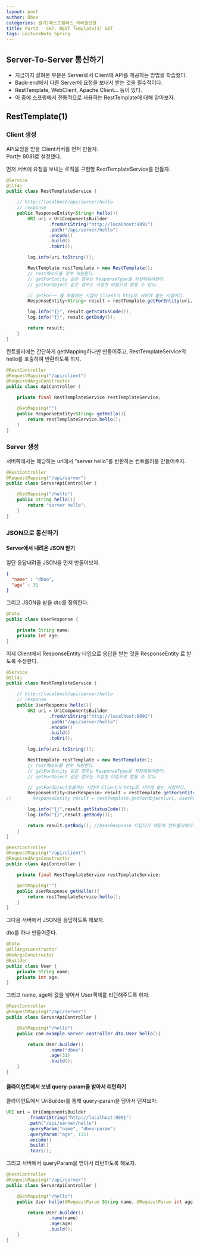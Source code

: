 ```yaml
---
layout: post
author: Dboo
categories: 필기)패스트캠퍼스_자바올인원
title: Part3 - CH7. REST Template(1) GET
tags: LectureNote Spring
---
```


## Server-To-Server 통신하기

- 지금까지 살펴본 부분은 Server로서 Client에 API를 제공하는 방법을 학습했다.
- Back-end에서 다른 Server에 요청을 보내서 받는 것을 필수적이다.
- RestTemplate, WebClient, Apache Client... 등이 있다.
- 이 중에 스프링에서 전통적으로 사용하는 RestTemplate에 대해 알아보자.

## RestTemplate(1)

### Client 생성

API요청을 받을 Client서버를 먼저 만들자.  
Port는 8081로 설정했다.

먼저 서버에 요청을 보내는 로직을 구현할 RestTemplateService를 만들자.  

~~~java
@Service
@Slf4j
public class RestTemplateService {

    // http://localhost/api/server/hello
    // response
    public ResponseEntity<String> hello(){
        URI uri = UriComponentsBuilder
                .fromUriString("http://localhost:9091")
                .path("/api/server/hello")
                .encode()
                .build()
                .toUri();

        log.info(uri.toString());

        RestTemplate restTemplate = new RestTemplate();
        // rest메소드를 전부 지원한다.
        // getForEntity 같은 경우는 ResponseType을 지정해줘야한다.
        // getForObject 같은 경우는 지정한 타입으로 받을 수 있다.

        // getFor~~ 를 호출하는 시점이 Client가 http로 서버에 붙는 시점이다.
        ResponseEntity<String> result = restTemplate.getForEntity(uri, String.class);

        log.info("{}", result.getStatusCode());
        log.info("{}", result.getBody());

        return result;
    }
}
~~~

컨트롤러에는 간단하게 getMapping하나만 만들어주고, RestTemplateService의 hello를 호출하여
반환하도록 하자.

~~~java
@RestController
@RequestMapping("/api/client")
@RequiredArgsConstructor
public class ApiController {

    private final RestTemplateService restTemplateService;

    @GetMapping("")
    public ResponseEntity<String> getHello(){
        return restTemplateService.hello();
    }
}
~~~

### Server 생성

서버쪽에서는 해당하는 url에서 "server hello"를 반환하는 컨트롤러를 만들어주자.

~~~java
@RestController
@RequestMapping("/api/server")
public class ServerApiController {

    @GetMapping("/hello")
    public String hello(){
        return "server hello";
    }
}
~~~

### JSON으로 통신하기

#### Server에서 내려온 JSON 받기

일단 응답내려줄 JSON을 먼저 만들어보자.

~~~json
{
  "name" : "dboo",
  "age" : 31
}
~~~

그리고 JSON을 받을 dto를 정의한다.

~~~java
@Data
public class UserResponse {

    private String name;
    private int age;
}
~~~

이제 Client에서 ResponseEntity<String> 타입으로 응답을 받는 것을 ResponseEntity<UserResponse>
로 받도록 수정한다.

~~~java
@Service
@Slf4j
public class RestTemplateService {

    // http://localhost/api/server/hello
    // response
    public UserResponse hello(){
        URI uri = UriComponentsBuilder
                .fromUriString("http://localhost:9091")
                .path("/api/server/hello")
                .encode()
                .build()
                .toUri();

        log.info(uri.toString());

        RestTemplate restTemplate = new RestTemplate();
        // rest메소드를 전부 지원한다.
        // getForEntity 같은 경우는 ResponseType을 지정해줘야한다.
        // getForObject 같은 경우는 지정한 타입으로 받을 수 있다.

        // getForObject호출하는 시점이 Client가 http로 서버에 붙는 시점이다.
        ResponseEntity<UserResponse> result = restTemplate.getForEntity(uri, UserResponse.class);
//        ResponseEntity result = restTemplate.getForObject(uri, UserResponse.class); // 비추천

        log.info("{}",result.getStatusCode());
        log.info("{}",result.getBody());

        return result.getBody(); //UserResponse 타입이기 때문에 컨트롤러에서도 UserResponse를 반환하도록 한다.
    }
}
~~~

~~~java
@RestController
@RequestMapping("/api/client")
@RequiredArgsConstructor
public class ApiController {

    private final RestTemplateService restTemplateService;

    @GetMapping("")
    public UserResponse getHello(){
        return restTemplateService.hello();
    }
}
~~~

그다음 서버에서 JSON을 응답하도록 해보자.

dto를 하나 만들어준다.

~~~java
@Data
@AllArgsConstructor
@NoArgsConstructor
@Builder
public class User {
    private String name;
    private int age;
}
~~~

그리고 name, age에 값을 넣어서 User객체를 리턴해주도록 하자.

~~~java
@RestController
@RequestMapping("/api/server")
public class ServerApiController {

    @GetMapping("/hello")
    public com.example.server.controller.dto.User hello(){

        return User.builder()
                .name("dboo")
                .age(31)
                .build();
    }
}
~~~

#### 클라이언트에서 보낸 query-param을 받아서 리턴하기

클라이언트에서 UriBuilder를 통해 query-param을 담아서 던져보자.

~~~java
URI uri = UriComponentsBuilder
        .fromUriString("http://localhost:9091")
        .path("/api/server/hello")
        .queryParam("name", "dboo-param")
        .queryParam("age", 131)
        .encode()
        .build()
        .toUri();
~~~

그리고 서버에서 queryParam을 받아서 리턴하도록 해보자.

~~~java
@RestController
@RequestMapping("/api/server")
public class ServerApiController {

    @GetMapping("/hello")
    public User hello(@RequestParam String name, @RequestParam int age){

        return User.builder()
                .name(name)
                .age(age)
                .build();
    }
}
~~~
